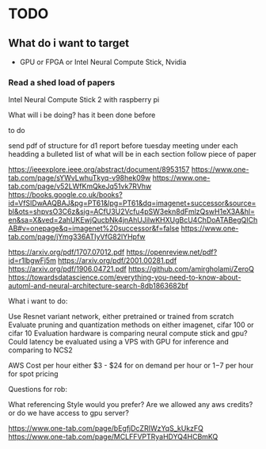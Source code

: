 # TODO

## What do i want to target

- GPU or FPGA or Intel Neural Compute Stick, Nvidia

### Read a shed load of papers

Intel Neural Compute Stick 2 with raspberry pi

What will i be doing? has it been done before

to do

send pdf of structure for d1 report before tuesday meeting
under each headding a bulleted list of what will be in each section
follow piece of paper

https://ieeexplore.ieee.org/abstract/document/8953157
https://www.one-tab.com/page/sYWvLwhuTkyq-v98hek09w
https://www.one-tab.com/page/v52LWfKmQkeJq51vk7RVhw
https://books.google.co.uk/books?id=VfSIDwAAQBAJ&pg=PT61&lpg=PT61&dq=imagenet+successor&source=bl&ots=shpvsO3C6z&sig=ACfU3U2Vcfu4pSW3ekn8dFmlzQswH1eX3A&hl=en&sa=X&ved=2ahUKEwjQucbNk4jnAhUJilwKHXUgBcU4ChDoATABegQIChAB#v=onepage&q=imagenet%20successor&f=false
https://www.one-tab.com/page/jYmg336ATIyVfG82lYHpfw

https://arxiv.org/pdf/1707.07012.pdf
https://openreview.net/pdf?id=r1lbgwFj5m
https://arxiv.org/pdf/2001.00281.pdf
https://arxiv.org/pdf/1906.04721.pdf
https://github.com/amirgholami/ZeroQ
https://towardsdatascience.com/everything-you-need-to-know-about-automl-and-neural-architecture-search-8db1863682bf

What i want to do:

Use Resnet variant network, either pretrained or trained from scratch
Evaluate pruning and quantization methods on either imagenet, cifar 100 or cifar 10
Evaluation hardware is comparing neural compute stick and gpu? 
Could latency be evaluated using a VPS with GPU for inference and comparing to NCS2

AWS Cost per hour either $3 - $24 for on demand per hour or $1-$7 per hour for spot pricing

Questions for rob:

What referencing Style would you prefer?
Are we allowed any aws credits? or do we have access to gpu server?

https://www.one-tab.com/page/bEgfjDcZRIWzYqS_kUkzFQ
https://www.one-tab.com/page/MCLFFVPTRyaHDYQ4HCBmKQ
